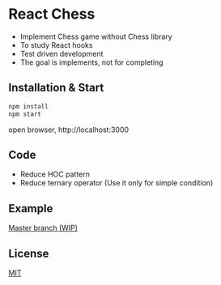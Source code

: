 # React Chess

- Implement Chess game without Chess library
- To study React hooks
- Test driven development
- The goal is implements, not for completing

## Installation & Start

```bash
npm install
npm start
```

open browser, http://localhost:3000

## Code

- Reduce HOC pattern
- Reduce ternary operator (Use it only for simple condition)

## Example

[Master branch (WIP)](https://jsveron23-react-chess.herokuapp.com/)

## License

[MIT](LICENSE.md)
